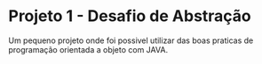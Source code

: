 # Projeto 1 - Desafio de Abstração

Um pequeno projeto onde foi possivel utilizar das boas praticas de
programação orientada a objeto com JAVA.
